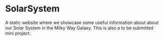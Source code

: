 # SolarSystem
A static website where we showcase some useful information about about our Solar System in the Milky Way Galaxy. This is also a to be submitted mini project.
